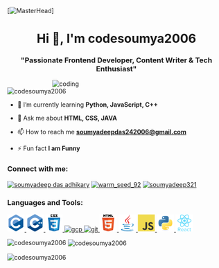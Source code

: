 [![MasterHead](https://cdn.dribbble.com/userupload/3898109/file/original-1e15ac48305378a87fc4997b2ad4c0ee.gif)]
<h1 align="center">Hi 👋, I'm codesoumya2006</h1>
<h3 align="center">"Passionate Frontend Developer, Content Writer & Tech Enthusiast"</h3>
<img align="right" alt="coding" width="400" src="https://i.pinimg.com/originals/41/7e/be/417ebee986aec41629278b1e04cfbfe9.gif">

<p align="left"> <img src="https://komarev.com/ghpvc/?username=codesoumya2006&label=Profile%20views&color=0e75b6&style=flat" alt="codesoumya2006" /> </p>

- 🌱 I’m currently learning **Python, JavaScript, C++**

- 💬 Ask me about **HTML, CSS, JAVA**

- 📫 How to reach me **soumyadeepdas242006@gmail.com**

- ⚡ Fun fact **I am Funny**

<h3 align="left">Connect with me:</h3>
<p align="left">
<a href="https://codepen.io/soumyadeep das adhikary" target="blank"><img align="center" src="https://raw.githubusercontent.com/rahuldkjain/github-profile-readme-generator/master/src/images/icons/Social/codepen.svg" alt="soumyadeep das adhikary" height="30" width="40" /></a>
<a href="https://www.codechef.com/users/warm_seed_92" target="blank"><img align="center" src="https://cdn.jsdelivr.net/npm/simple-icons@3.1.0/icons/codechef.svg" alt="warm_seed_92" height="30" width="40" /></a>
<a href="https://www.leetcode.com/soumyadeep321" target="blank"><img align="center" src="https://raw.githubusercontent.com/rahuldkjain/github-profile-readme-generator/master/src/images/icons/Social/leet-code.svg" alt="soumyadeep321" height="30" width="40" /></a>
</p>

<h3 align="left">Languages and Tools:</h3>
<p align="left"> <a href="https://www.cprogramming.com/" target="_blank" rel="noreferrer"> <img src="https://raw.githubusercontent.com/devicons/devicon/master/icons/c/c-original.svg" alt="c" width="40" height="40"/> </a> <a href="https://www.w3schools.com/cpp/" target="_blank" rel="noreferrer"> <img src="https://raw.githubusercontent.com/devicons/devicon/master/icons/cplusplus/cplusplus-original.svg" alt="cplusplus" width="40" height="40"/> </a> <a href="https://www.w3schools.com/css/" target="_blank" rel="noreferrer"> <img src="https://raw.githubusercontent.com/devicons/devicon/master/icons/css3/css3-original-wordmark.svg" alt="css3" width="40" height="40"/> </a> <a href="https://cloud.google.com" target="_blank" rel="noreferrer"> <img src="https://www.vectorlogo.zone/logos/google_cloud/google_cloud-icon.svg" alt="gcp" width="40" height="40"/> </a> <a href="https://git-scm.com/" target="_blank" rel="noreferrer"> <img src="https://www.vectorlogo.zone/logos/git-scm/git-scm-icon.svg" alt="git" width="40" height="40"/> </a> <a href="https://www.w3.org/html/" target="_blank" rel="noreferrer"> <img src="https://raw.githubusercontent.com/devicons/devicon/master/icons/html5/html5-original-wordmark.svg" alt="html5" width="40" height="40"/> </a> <a href="https://www.java.com" target="_blank" rel="noreferrer"> <img src="https://raw.githubusercontent.com/devicons/devicon/master/icons/java/java-original.svg" alt="java" width="40" height="40"/> </a> <a href="https://developer.mozilla.org/en-US/docs/Web/JavaScript" target="_blank" rel="noreferrer"> <img src="https://raw.githubusercontent.com/devicons/devicon/master/icons/javascript/javascript-original.svg" alt="javascript" width="40" height="40"/> </a> <a href="https://www.python.org" target="_blank" rel="noreferrer"> <img src="https://raw.githubusercontent.com/devicons/devicon/master/icons/python/python-original.svg" alt="python" width="40" height="40"/> </a> <a href="https://reactjs.org/" target="_blank" rel="noreferrer"> <img src="https://raw.githubusercontent.com/devicons/devicon/master/icons/react/react-original-wordmark.svg" alt="react" width="40" height="40"/> </a> </p>

<p><img align="left" src="https://github-readme-stats.vercel.app/api/top-langs?username=codesoumya2006&show_icons=true&locale=en&layout=compact" alt="codesoumya2006" /></p>

<p>&nbsp;<img align="center" src="https://github-readme-stats.vercel.app/api?username=codesoumya2006&show_icons=true&locale=en" alt="codesoumya2006" /></p>

<p><img align="center" src="https://github-readme-streak-stats.herokuapp.com/?user=codesoumya2006&" alt="codesoumya2006" /></p>

